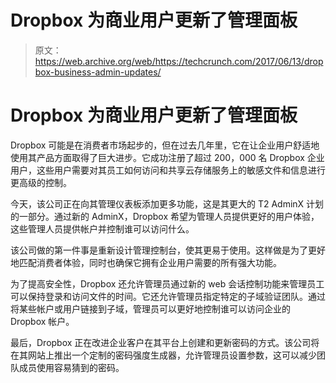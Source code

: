 # Dropbox 为商业用户更新了管理面板

> 原文：<https://web.archive.org/web/https://techcrunch.com/2017/06/13/dropbox-business-admin-updates/>

# Dropbox 为商业用户更新了管理面板

Dropbox 可能是在消费者市场起步的，但在过去几年里，它在让企业用户舒适地使用其产品方面取得了巨大进步。它成功注册了超过 200，000 名 Dropbox 企业用户，这些用户需要对其员工如何访问和共享云存储服务上的敏感文件和信息进行更高级的控制。

今天，该公司正在向其管理仪表板添加更多功能，这是其更大的 T2 AdminX 计划的一部分。通过新的 AdminX，Dropbox 希望为管理人员提供更好的用户体验，这些管理人员提供帐户并控制谁可以访问什么。

该公司做的第一件事是重新设计管理控制台，使其更易于使用。这样做是为了更好地匹配消费者体验，同时也确保它拥有企业用户需要的所有强大功能。

为了提高安全性，Dropbox 还允许管理员通过新的 web 会话控制功能来管理员工可以保持登录和访问文件的时间。它还允许管理员指定特定的子域验证团队。通过将某些帐户或用户链接到子域，管理员可以更好地控制谁可以访问企业的 Dropbox 帐户。

最后，Dropbox 正在改进企业客户在其平台上创建和更新密码的方式。该公司将在其网站上推出一个定制的密码强度生成器，允许管理员设置参数，这可以减少团队成员使用容易猜到的密码。